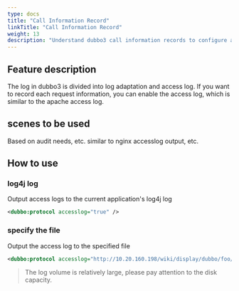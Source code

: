 ```yaml
---
type: docs
title: "Call Information Record"
linkTitle: "Call Information Record"
weight: 13
description: "Understand dubbo3 call information records to configure and use through access logs"
---
```

## Feature description

The log in dubbo3 is divided into log adaptation and access log. If you want to record each request information, you can enable the access log, which is similar to the apache access log.

## scenes to be used

Based on audit needs, etc. similar to nginx accesslog output, etc.

## How to use
### log4j log
Output access logs to the current application's log4j log
```xml
<dubbo:protocol accesslog="true" />
```
### specify the file
Output the access log to the specified file
```xml
<dubbo:protocol accesslog="http://10.20.160.198/wiki/display/dubbo/foo/bar.log" />
```
> The log volume is relatively large, please pay attention to the disk capacity.